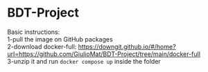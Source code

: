 # BDT-Project

Basic instructions:  
1-pull the image on GitHub packages  
2-download docker-full: https://downgit.github.io/#/home?url=https://github.com/GiulioMat/BDT-Project/tree/main/docker-full  
3-unzip it and run `docker compose up` inside the folder

